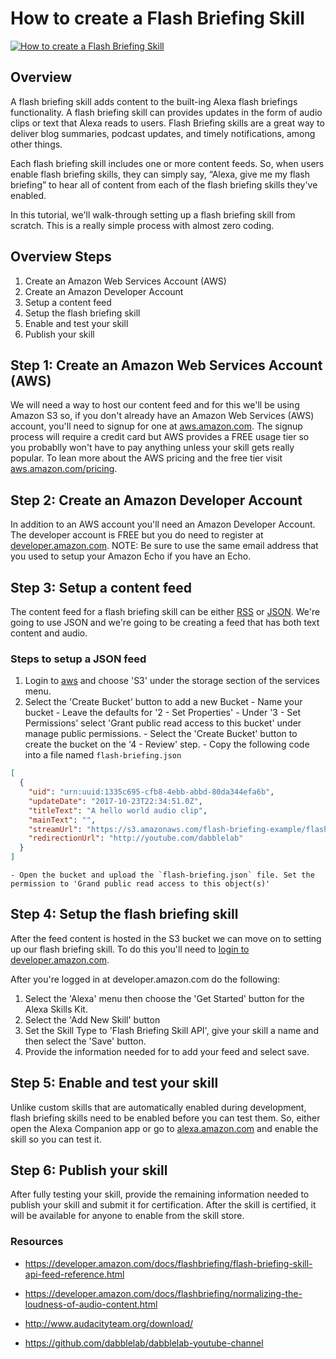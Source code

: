 # How to create a Flash Briefing Skill

[![How to create a Flash Briefing Skill](http://img.youtube.com/vi/CiiLkKNgyhc/0.jpg)](http://www.youtube.com/watch?v=CiiLkKNgyhc)

## Overview
A flash briefing skill adds content to the built-ing Alexa flash briefings functionality. A flash briefing skill can provides updates in the form of audio clips or text that Alexa reads to users. Flash Briefing skills are a great way to deliver blog summaries, podcast updates, and timely notifications, among other things.

Each flash briefing skill includes one or more content feeds. So, when users enable flash briefing skills, they can simply say, “Alexa, give me my flash briefing” to hear all of content from each of the flash briefing skills they've enabled.

In this tutorial, we'll walk-through setting up a flash briefing skill from scratch. This is a really simple process with almost zero coding.

## Overview Steps

1. Create an Amazon Web Services Account (AWS)
2. Create an Amazon Developer Account
3. Setup a content feed
4. Setup the flash briefing skill
5. Enable and test your skill
6. Publish your skill

## Step 1: Create an Amazon Web Services Account (AWS)
We will need a way to host our content feed and for this we'll be using Amazon S3 so, if you don't already have an Amazon Web Services (AWS) account, you'll need to signup for one at [aws.amazon.com](http://aws.amazon.com). The signup process will require a credit card but AWS provides a FREE usage tier so you probablly won't have to pay anything unless your skill gets really popular. To lean more about the AWS pricing and the free tier visit [aws.amazon.com/pricing](http://aws.amazon.com/pricing).

## Step 2: Create an Amazon Developer Account
In addition to an AWS account you'll need an Amazon Developer Account. The developer account is FREE but you do need to register at [developer.amazon.com](http://developer.amazon.com). NOTE: Be sure to use the same email address that you used to setup your Amazon Echo if you have an Echo.

## Step 3: Setup a content feed
The content feed for a flash briefing skill can be either [RSS]() or [JSON](). We're going to use JSON and we're going to be creating a feed that has both text content and audio.

  ### Steps to setup a JSON feed
  1. Login to [aws](http://aws.amazon.com) and choose 'S3' under the storage section of the services menu.
  2. Select the 'Create Bucket' button to add a new Bucket
    - Name your bucket
    - Leave the defaults for '2 - Set Properties'
    - Under '3 - Set Permissions' select 'Grant public read access to this bucket' under manage public permissions.
    - Select the 'Create Bucket' button to create the bucket on the '4 - Review' step.
    - Copy the following code into a file named `flash-briefing.json`

  ```json
  [
    {
      "uid": "urn:uuid:1335c695-cfb8-4ebb-abbd-80da344efa6b",
      "updateDate": "2017-10-23T22:34:51.0Z",
      "titleText": "A hello world audio clip",
      "mainText": "",
      "streamUrl": "https://s3.amazonaws.com/flash-briefing-example/flash-briefing-1.mp3",
      "redirectionUrl": "http://youtube.com/dabblelab"
    }
  ]

  ```
    - Open the bucket and upload the `flash-briefing.json` file. Set the permission to 'Grand public read access to this object(s)'

## Step 4: Setup the flash briefing skill
After the feed content is hosted in the S3 bucket we can move on to setting up our flash briefing skill. To do this you'll need to [login to developer.amazon.com](http://developer.amazon.com).

After you're logged in at developer.amazon.com do the following:
  1. Select the 'Alexa' menu then choose the 'Get Started' button for the Alexa Skills Kit.
  2. Select the 'Add New Skill' button
  3. Set the Skill Type to 'Flash Briefing Skill API', give your skill a name and then select the 'Save' button.
  4. Provide the information needed for to add your feed and select save.

## Step 5: Enable and test your skill
Unlike custom skills that are automatically enabled during development, flash briefing skills need to be enabled before you can test them. So, either open the Alexa Companion app or go to [alexa.amazon.com](https://alexa.amazon.com) and enable the skill so you can test it.

## Step 6: Publish your skill
After fully testing your skill, provide the remaining information needed to publish your skill and submit it for certification. After the skill is certified, it will be available for anyone to enable from the skill store.

### Resources
- https://developer.amazon.com/docs/flashbriefing/flash-briefing-skill-api-feed-reference.html

- https://developer.amazon.com/docs/flashbriefing/normalizing-the-loudness-of-audio-content.html

- http://www.audacityteam.org/download/

- https://github.com/dabblelab/dabblelab-youtube-channel
